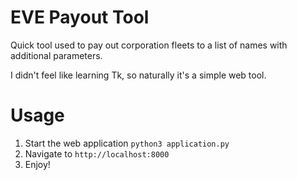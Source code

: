 # EVE Payout Tool
Quick tool used to pay out corporation fleets to a list of names with additional parameters. 

I didn't feel like learning Tk, so naturally it's a simple web tool. 

# Usage
1. Start the web application `python3 application.py`
2. Navigate to `http://localhost:8000`
3. Enjoy!